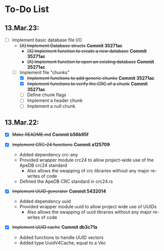 # To-Do List

## 13.Mar.23:
  - [ ] Implement basic database file I/O
    - ~~[X] Implement Database structs~~ **Commit 35271ac**
      - ~~[X] Implement function to create a new database~~ **Commit 35271ac**
      - ~~[X] Implement function to open an existing database~~ **Commit 35271ac**
    - [ ] Implement file "chunks"
      - [X] ~~Implement functions to add generic chunks~~ **Commit 35271ac**
      - [X] ~~Implement functions to verify the CRC of a chunk~~ **Commit 35271ac**
      - [ ] Define chunk flags
      - [ ] Implement a header chunk
      - [ ] Implement a null chunk

## 13.Mar.22:
  - [X] ~~Make README.md~~ **Commit b56b95f**
  - [X] ~~Implement CRC-24 functions~~ **Commit a125709**

    - Added dependency crc-any
    - Provided wrapper module crc24 to allow project-wide use of the ApeDB crc24 standard
      - Also allows the swapping of crc libraries without any major re-writes of code
    - Defined the ApeDB CRC standard in crc24.rs

  - [X] ~~Implement UUID generator~~ **Commit 5432014**

    - Added dependency uuid
    - Provided wrapper module uuid to allow project wide use of UUIDs
      - Also allows the swapping of uuid libraries without any major re-writes of code

  - [X] ~~Implement UUID cache~~ **Commit db3c71a**

    - Added functions to handle UUID vectors
    - Added type UuidV4Cache, equal to a Vec<UuidV4>
